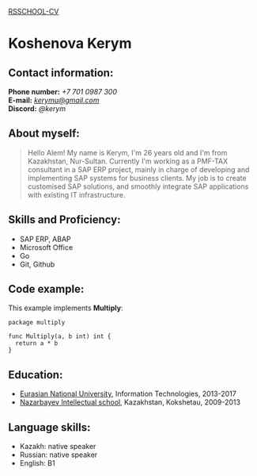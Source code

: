 [RSSCHOOL-CV](https://github.com/kerym/rsschool-cv)

# **Koshenova Kerym**
## Contact information:
**Phone number:** *+7 701 0987 300*       
**E-mail:** *kerymu@gmail.com*     
**Discord:** *@kerym*     

## About myself:
> Hello Alem! My name is Kerym, I'm 26 years old and I'm from Kazakhstan, Nur-Sultan. Currently I'm working as a PMF-TAX consultant in a SAP ERP project, mainly in charge of developing and implementing SAP systems for business clients. My job is to create customised SAP solutions, and smoothly integrate SAP applications with existing IT infrastructure.   

## Skills and Proficiency:
+ SAP ERP, ABAP
+ Microsoft Office
+ Go
+ Git, Github   

## Code example:
This example implements **Multiply**:   
```
package multiply

func Multiply(a, b int) int {
  return a * b
}   
```

## Education:
+ [Eurasian National University](https://enu.kz/), Information Technologies, 2013-2017
+ [Nazarbayev Intellectual school](https://nis.edu.kz/), Kazakhstan, Kokshetau, 2009-2013   

## Language skills:
+ Kazakh: native speaker
+ Russian: native speaker
+ English: B1